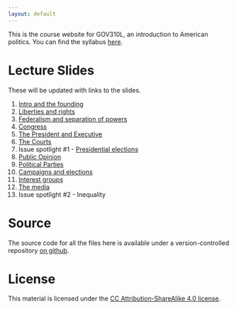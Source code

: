 ```yaml
---
layout: default 
---
```


This is the course website for GOV310L, an introduction to American
politics. You can find the syllabus
[here](/GOV310L/syllabus/syllabus.pdf).

# Lecture Slides
These will be updated with links to the slides.

1. [Intro and the founding](/GOV310L/slides/intro-and-founding.pdf)
2. [Liberties and rights](/GOV310L/slides/liberties-and-rights.pdf)
3. [Federalism and separation of powers](/GOV310L/slides/federalism.pdf)
4. [Congress](/GOV310L/slides/congress.pdf)
5. [The President and Executive](/GOV310L/slides/president-and-executive.pdf)
6. [The Courts](/GOV310L/slides/courts.pdf)
7. Issue spotlight #1 - [Presidential elections](/GOV310L/slides/the-primary-system.pdf)
8. [Public Opinion](/GOV310L/slides/public-opinion.pdf)
9. [Political Parties](/GOV310L/slides/political-parties.pdf)
10. [Campaigns and elections](/GOV310L/slides/campaigns-and-elections.pdf)
11. [Interest groups](/GOV310L/slides/interest-groups.pdf)
12. [The media](/GOV310L/slides/the-media.pdf)
13. Issue spotlight #2 - Inequality

# Source
The source code for all the files here is available under a
version-controlled repository [on
github](https://github.com/jabranham/GOV310L). 

# License
This material is licensed under the
[CC Attribution-ShareAlike 4.0 license](http://creativecommons.org/licenses/by-sa/4.0/).
